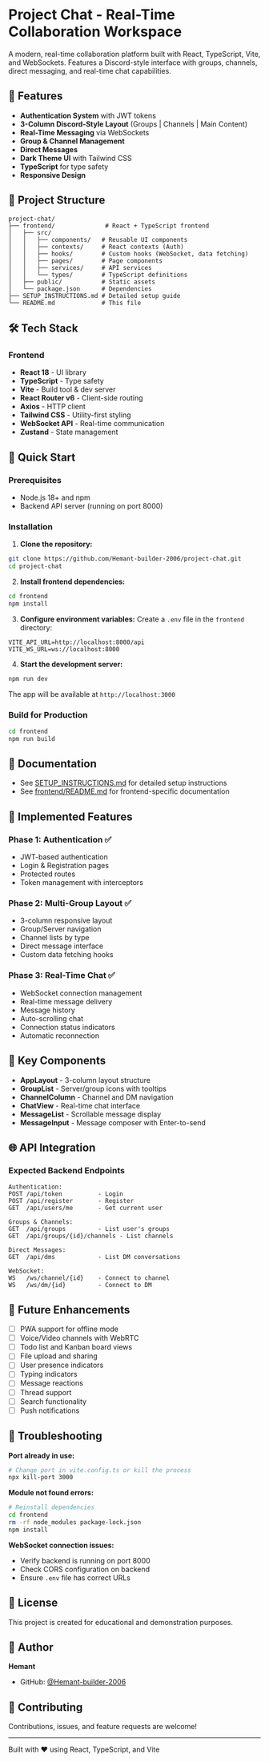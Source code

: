 # Project Chat - Real-Time Collaboration Workspace

A modern, real-time collaboration platform built with React, TypeScript, Vite, and WebSockets. Features a Discord-style interface with groups, channels, direct messaging, and real-time chat capabilities.

## 🚀 Features

- **Authentication System** with JWT tokens
- **3-Column Discord-Style Layout** (Groups | Channels | Main Content)
- **Real-Time Messaging** via WebSockets
- **Group & Channel Management**
- **Direct Messages**
- **Dark Theme UI** with Tailwind CSS
- **TypeScript** for type safety
- **Responsive Design**

## 📁 Project Structure

```
project-chat/
├── frontend/              # React + TypeScript frontend
│   ├── src/
│   │   ├── components/   # Reusable UI components
│   │   ├── contexts/     # React contexts (Auth)
│   │   ├── hooks/        # Custom hooks (WebSocket, data fetching)
│   │   ├── pages/        # Page components
│   │   ├── services/     # API services
│   │   └── types/        # TypeScript definitions
│   ├── public/           # Static assets
│   └── package.json      # Dependencies
├── SETUP_INSTRUCTIONS.md # Detailed setup guide
└── README.md             # This file
```

## 🛠️ Tech Stack

### Frontend
- **React 18** - UI library
- **TypeScript** - Type safety
- **Vite** - Build tool & dev server
- **React Router v6** - Client-side routing
- **Axios** - HTTP client
- **Tailwind CSS** - Utility-first styling
- **WebSocket API** - Real-time communication
- **Zustand** - State management

## 🚀 Quick Start

### Prerequisites
- Node.js 18+ and npm
- Backend API server (running on port 8000)

### Installation

1. **Clone the repository:**
```bash
git clone https://github.com/Hemant-builder-2006/project-chat.git
cd project-chat
```

2. **Install frontend dependencies:**
```bash
cd frontend
npm install
```

3. **Configure environment variables:**
Create a `.env` file in the `frontend` directory:
```env
VITE_API_URL=http://localhost:8000/api
VITE_WS_URL=ws://localhost:8000
```

4. **Start the development server:**
```bash
npm run dev
```

The app will be available at `http://localhost:3000`

### Build for Production

```bash
cd frontend
npm run build
```

## 📖 Documentation

- See [SETUP_INSTRUCTIONS.md](SETUP_INSTRUCTIONS.md) for detailed setup instructions
- See [frontend/README.md](frontend/README.md) for frontend-specific documentation

## 🎯 Implemented Features

### Phase 1: Authentication ✅
- JWT-based authentication
- Login & Registration pages
- Protected routes
- Token management with interceptors

### Phase 2: Multi-Group Layout ✅
- 3-column responsive layout
- Group/Server navigation
- Channel lists by type
- Direct message interface
- Custom data fetching hooks

### Phase 3: Real-Time Chat ✅
- WebSocket connection management
- Real-time message delivery
- Message history
- Auto-scrolling chat
- Connection status indicators
- Automatic reconnection

## 🔑 Key Components

- **AppLayout** - 3-column layout structure
- **GroupList** - Server/group icons with tooltips
- **ChannelColumn** - Channel and DM navigation
- **ChatView** - Real-time chat interface
- **MessageList** - Scrollable message display
- **MessageInput** - Message composer with Enter-to-send

## 🌐 API Integration

### Expected Backend Endpoints

```
Authentication:
POST /api/token          - Login
POST /api/register       - Register
GET  /api/users/me       - Get current user

Groups & Channels:
GET  /api/groups         - List user's groups
GET  /api/groups/{id}/channels - List channels

Direct Messages:
GET  /api/dms            - List DM conversations

WebSocket:
WS   /ws/channel/{id}    - Connect to channel
WS   /ws/dm/{id}         - Connect to DM
```

## 🚧 Future Enhancements

- [ ] PWA support for offline mode
- [ ] Voice/Video channels with WebRTC
- [ ] Todo list and Kanban board views
- [ ] File upload and sharing
- [ ] User presence indicators
- [ ] Typing indicators
- [ ] Message reactions
- [ ] Thread support
- [ ] Search functionality
- [ ] Push notifications

## 🐛 Troubleshooting

**Port already in use:**
```bash
# Change port in vite.config.ts or kill the process
npx kill-port 3000
```

**Module not found errors:**
```bash
# Reinstall dependencies
cd frontend
rm -rf node_modules package-lock.json
npm install
```

**WebSocket connection issues:**
- Verify backend is running on port 8000
- Check CORS configuration on backend
- Ensure `.env` file has correct URLs

## 📝 License

This project is created for educational and demonstration purposes.

## 👤 Author

**Hemant**
- GitHub: [@Hemant-builder-2006](https://github.com/Hemant-builder-2006)

## 🤝 Contributing

Contributions, issues, and feature requests are welcome!

---

Built with ❤️ using React, TypeScript, and Vite
